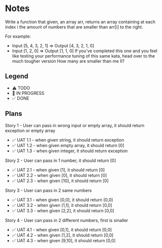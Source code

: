 # Notes

Write a function that given, an array arr, returns an array containing at each index i the amount of numbers that are smaller than arr[i] to the right.

For example:

* Input [5, 4, 3, 2, 1] => Output [4, 3, 2, 1, 0]
* Input [1, 2, 0] => Output [1, 1, 0]
If you've completed this one and you feel like testing your performance tuning of this same kata, head over to the much tougher version How many are smaller than me II?

## Legend
- ⚠ TODO
- 🚧 IN PROGRESS
- ✅ DONE

## Plans

Story 1 - User can pass in wrong input or empty array, it should return exception or empty array
 - ✅ UAT 1.1 - when given string, it should return exception
 - ✅ UAT 1.2 - when given empty array, it should return [0]
 - ✅ UAT 1.3 - when given integer, it should return exception

Story 2 - User can pass in 1 number, it should return [0]
 - ✅ UAT 2.1 - when given [1], it should return [0]
 - ✅ UAT 2.2 - when given [0], it should return [0]
 - ✅ UAT 2.3 - when given [10], it should return [0]

Story 3 - User can pass in 2 same numbers
 - ✅ UAT 3.1 - when given [0,0], it should return [0,0]
 - ✅ UAT 3.2 - when given [1,1], it should return [0,0]
 - ✅ UAT 3.3 - when given [2,2], it should return [0,0]

Story 4 - User can pass in 2 different numbers, first is smaller
 - ✅ UAT 4.1 - when given [0,1], it should return [0,0]
 - ✅ UAT 4.2 - when given [1,2], it should return [0,0]
 - ✅ UAT 4.3 - when given [9,10], it should return [0,0]